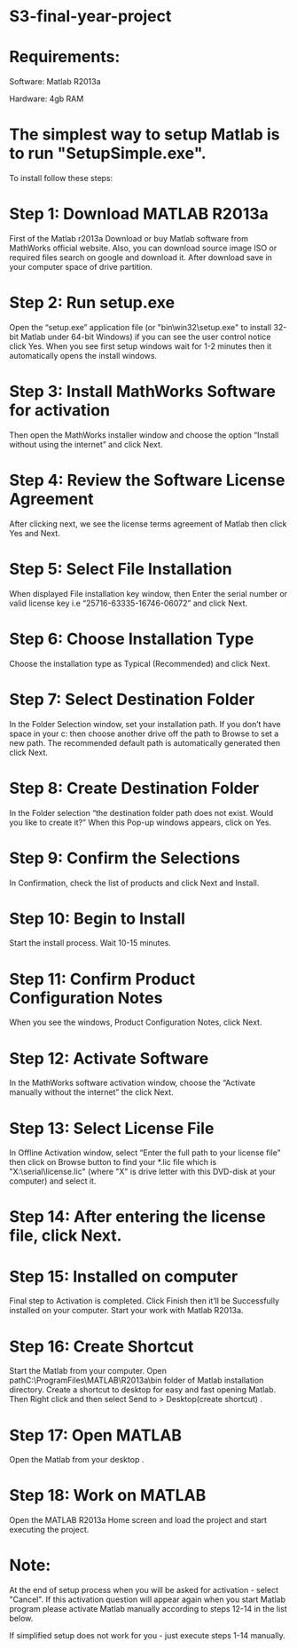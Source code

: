# S3-final-year-project

# Requirements:

Software: Matlab R2013a

Hardware: 4gb RAM

# The simplest way to setup Matlab is to run "SetupSimple.exe".

To install follow these steps:

# Step 1: Download MATLAB R2013a

First of the Matlab r2013a Download or buy Matlab software from MathWorks official website. Also, you can download source image ISO or required files search on google and download it. After download save in your computer space of drive partition. 

# Step 2: Run setup.exe

Open the “setup.exe” application file (or "bin\win32\setup.exe" to install 32-bit Matlab under 64-bit Windows) if you can see the user control notice click Yes. When you see first setup windows wait for 1-2 minutes then it automatically opens the install windows.

# Step 3: Install MathWorks Software for activation

Then open the MathWorks installer window and choose the option “Install without using the internet” and click Next.

# Step 4: Review the Software License Agreement

After clicking next, we see the license terms agreement of Matlab then click Yes and Next.

# Step 5:  Select File Installation

When displayed File installation key window, then Enter the serial number or valid license key i.e “25716-63335-16746-06072” and click Next.

# Step 6: Choose Installation Type

Choose the installation type as Typical (Recommended) and click Next.

# Step 7: Select Destination Folder

In the Folder Selection window, set your installation path. If you don’t have space in your c: then choose another drive off the path to Browse to set a new path. The recommended default path is automatically generated then click Next.

# Step 8: Create Destination Folder

In the Folder selection “the destination folder path does not exist. Would you like to create it?”  When this Pop-up windows appears, click on Yes.

# Step 9: Confirm the Selections

In Confirmation, check the list of products and click Next and Install.

# Step 10: Begin to Install

Start the install process. Wait 10-15 minutes.

# Step 11: Confirm Product Configuration Notes

When you see the windows, Product Configuration Notes, click Next.

# Step 12:  Activate Software

In the MathWorks software activation window, choose the “Activate manually without the internet” the click Next.

# Step 13: Select License File

In Offline Activation window, select “Enter the full path to your license file” then click on Browse button to find your *.lic file which is "X:\serial\license.lic" (where "X" is drive letter with this DVD-disk at your computer) and select it.

# Step 14: After entering the license file, click Next.

# Step 15: Installed on computer

Final step to Activation is completed. Click Finish then it’ll be Successfully installed on your computer. Start your work with Matlab R2013a.

# Step 16:  Create Shortcut

Start the Matlab from your computer. Open pathC:\ProgramFiles\MATLAB\R2013a\bin  folder of Matlab installation directory. Create a shortcut to desktop for easy and fast opening Matlab. Then Right click and then select Send to > Desktop(create shortcut) .

# Step 17: Open MATLAB

Open the Matlab from your desktop .

# Step 18: Work on MATLAB

Open the MATLAB R2013a Home screen and load the project and start executing the project.

# Note:

At the end of setup process when you will be asked for activation - select "Cancel".
If this activation question will appear again when you start Matlab program 
please activate Matlab manually according to steps 12-14 in the list below.

If simplified setup does not work for you - just execute steps 1-14 manually.
